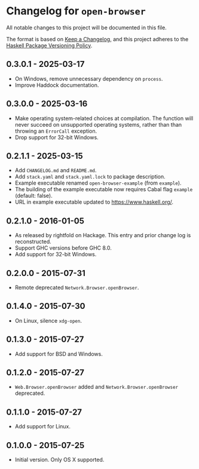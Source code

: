 # Changelog for `open-browser`

All notable changes to this project will be documented in this file.

The format is based on [Keep a Changelog](https://keepachangelog.com/en/1.0.0/),
and this project adheres to the
[Haskell Package Versioning Policy](https://pvp.haskell.org/).

## 0.3.0.1 - 2025-03-17

* On Windows, remove unnecessary dependency on `process`.
* Improve Haddock documentation.

## 0.3.0.0 - 2025-03-16

* Make operating system-related choices at compilation. The function will never
  succeed on unsupported operating systems, rather than than throwing an
  `ErrorCall` exception.
* Drop support for 32-bit Windows.

## 0.2.1.1 - 2025-03-15

* Add `CHANGELOG.md` and `README.md`.
* Add `stack.yaml` and `stack.yaml.lock` to package description.
* Example executable renamed `open-browser-example` (from `example`).
* The building of the example executable now requires Cabal flag `example`
  (default: false).
* URL in example executable updated to https://www.haskell.org/.

## 0.2.1.0 - 2016-01-05

* As released by rightfold on Hackage. This entry and prior change log is
  reconstructed.
* Support GHC versions before GHC 8.0.
* Add support for 32-bit Windows.

## 0.2.0.0 - 2015-07-31

* Remote deprecated `Network.Browser.openBrowser`.

## 0.1.4.0 - 2015-07-30

* On Linux, silence `xdg-open`.

## 0.1.3.0 - 2015-07-27

* Add support for BSD and Windows.

## 0.1.2.0 - 2015-07-27

* `Web.Browser.openBrowser` added and `Network.Browser.openBrowser` deprecated.

## 0.1.1.0 - 2015-07-27

* Add support for Linux.

## 0.1.0.0 - 2015-07-25

* Initial version. Only OS X supported.

